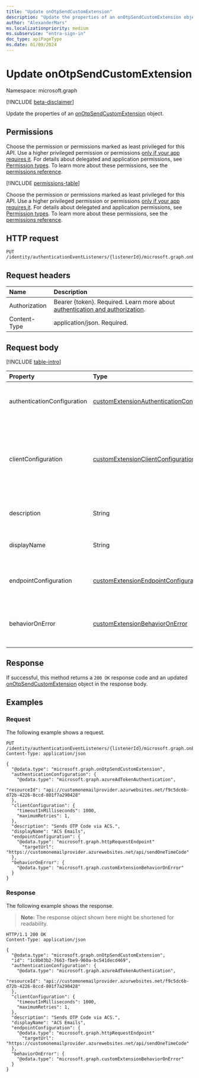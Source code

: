 ```yaml
---
title: "Update onOtpSendCustomExtension"
description: "Update the properties of an onOtpSendCustomExtension object."
author: "AlexanderMars"
ms.localizationpriority: medium
ms.subservice: "entra-sign-in"
doc_type: apiPageType
ms.date: 01/09/2024
---
```


# Update onOtpSendCustomExtension

Namespace: microsoft.graph

[!INCLUDE [beta-disclaimer](../../includes/beta-disclaimer.md)]

Update the properties of an [onOtpSendCustomExtension](../resources/onotpsendcustomextension.md) object.

## Permissions

Choose the permission or permissions marked as least privileged for this API. Use a higher privileged permission or permissions [only if your app requires it](/graph/permissions-overview#best-practices-for-using-microsoft-graph-permissions). For details about delegated and application permissions, see [Permission types](/graph/permissions-overview#permission-types). To learn more about these permissions, see the [permissions reference](/graph/permissions-reference).

<!-- {
  "blockType": "permissions",
  "name": "onotpsendcustomextension-update-permissions"
}
-->
[!INCLUDE [permissions-table](../includes/permissions/onotpsendcustomextension-update-permissions.md)]

Choose the permission or permissions marked as least privileged for this API. Use a higher privileged permission or permissions [only if your app requires it](/graph/permissions-overview#best-practices-for-using-microsoft-graph-permissions). For details about delegated and application permissions, see [Permission types](/graph/permissions-overview#permission-types). To learn more about these permissions, see the [permissions reference](/graph/permissions-reference).

## HTTP request

<!-- {
  "blockType": "ignored"
}
-->
``` http
PUT /identity/authenticationEventListeners/{listenerId}/microsoft.graph.onEmailOtpSendListener/handler/microsoft.graph.onOtpSendCustomExtensionHandler/customExtension/$ref
```

## Request headers

|Name|Description|
|:---|:---|
|Authorization|Bearer {token}. Required. Learn more about [authentication and authorization](/graph/auth/auth-concepts).|
|Content-Type|application/json. Required.|

## Request body

[!INCLUDE [table-intro](../../includes/update-property-table-intro.md)]


|Property|Type|Description|
|:---|:---|:---|
|authenticationConfiguration|[customExtensionAuthenticationConfiguration](../resources/customextensionauthenticationconfiguration.md)|The authentication configuration for this custom extension. Inherited from [customCalloutExtension](../resources/customcalloutextension.md). Optional.|
|clientConfiguration|[customExtensionClientConfiguration](../resources/customextensionclientconfiguration.md)|The connection settings that define how long Microsoft Entra ID can wait for a response from an external app. After this time, Microsoft Entra ID shuts down the connection when trying to trigger the external app. Inherited from [customCalloutExtension](../resources/customcalloutextension.md). Optional.|
|description|String|The description for the custom extension. Inherited from [customCalloutExtension](../resources/customcalloutextension.md). Optional.|
|displayName|String|The display name for the custom extension. Inherited from [customCalloutExtension](../resources/customcalloutextension.md). Optional.|
|endpointConfiguration|[customExtensionEndpointConfiguration](../resources/customextensionendpointconfiguration.md)|The configuration for the API endpoint that the custom extension calls. Inherited from [customCalloutExtension](../resources/customcalloutextension.md). Optional.|
|behaviorOnError|[customExtensionBehaviorOnError](../resources/customextensionbehavioronerror.md)|Let to configure behavior if the call to custom authentication extension returns error. Inherited from [customAuthenticationExtension](../resources/customauthenticationextension.md). Optional.|

## Response

If successful, this method returns a `200 OK` response code and an updated [onOtpSendCustomExtension](../resources/onotpsendcustomextension.md) object in the response body.

## Examples

### Request

The following example shows a request.
<!-- {
  "blockType": "request",
  "name": "update_onotpsendcustomextension"
}
-->
``` http
PUT /identity/authenticationEventListeners/{listenerId}/microsoft.graph.onEmailOtpSendListener/handler/microsoft.graph.onOtpSendCustomExtensionHandler/customExtension/$ref
Content-Type: application/json

{
  "@odata.type": "microsoft.graph.onOtpSendCustomExtension",
  "authenticationConfiguration": {
    "@odata.type": "microsoft.graph.azureAdTokenAuthentication",
    "resourceId": "api://customonemailprovider.azurwebsites.net/f9c5dc6b-d72b-4226-8ccd-801f7a290428"
  },
  "clientConfiguration": {
    "timeoutInMilliseconds": 1000,
    "maximumRetries": 1,
  },
  "description": "Sends OTP Code via ACS.",
  "displayName": "ACS Emails",
  "endpointConfiguration": {
    "@odata.type": "microsoft.graph.httpRequestEndpoint"
 	  "targetUrl": "https://customonemailprovider.azurewebsites.net/api/sendOneTimeCode"
  },
  "behaviorOnError": {
    "@odata.type": "microsoft.graph.customExtensionBehaviorOnError"
  }
}
```


### Response

The following example shows the response.
>**Note:** The response object shown here might be shortened for readability.
<!-- {
  "blockType": "response",
  "truncated": true
  "@odata.type": "microsoft.graph.onOtpSendCustomExtension"
}
-->
``` http
HTTP/1.1 200 OK
Content-Type: application/json

{
  "@odata.type": "microsoft.graph.onOtpSendCustomExtension",
  "id": "1c8b03b2-7663-fbe9-960a-bc541decd469",
  "authenticationConfiguration": {
    "@odata.type": "microsoft.graph.azureAdTokenAuthentication",
    "resourceId": "api://customonemailprovider.azurwebsites.net/f9c5dc6b-d72b-4226-8ccd-801f7a290428"
  },
  "clientConfiguration": {
    "timeoutInMilliseconds": 1000,
    "maximumRetries": 1,
  },
  "description": "Sends OTP Code via ACS.",
  "displayName": "ACS Emails",
  "endpointConfiguration": {
    "@odata.type": "microsoft.graph.httpRequestEndpoint"
 	  "targetUrl": "https://customonemailprovider.azurewebsites.net/api/sendOneTimeCode"
  },
  "behaviorOnError": {
    "@odata.type": "microsoft.graph.customExtensionBehaviorOnError"
  }
}
```

